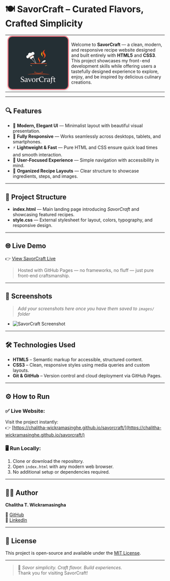 # 🍽️ SavorCraft – Curated Flavors, Crafted Simplicity

<table>
  <tr>
    <td width="40%">
      <img src="images/savorcraft.png" alt="SavorCraft Logo" width="100%" style="border-radius: 15px; border: 3px solid #f67280; box-shadow: 0 4px 8px rgba(0,0,0,0.1);" />
    </td>
    <td width="60%">
      Welcome to <strong>SavorCraft</strong> — a clean, modern, and responsive recipe website designed and built entirely with <strong>HTML5</strong> and <strong>CSS3</strong>. This project showcases my front-end development skills while offering users a tastefully designed experience to explore, enjoy, and be inspired by delicious culinary creations.
    </td>
  </tr>
</table>

---

## 🔍 Features

- 🎨 **Modern, Elegant UI** — Minimalist layout with beautiful visual presentation.
- 📱 **Fully Responsive** — Works seamlessly across desktops, tablets, and smartphones.
- ⚡ **Lightweight & Fast** — Pure HTML and CSS ensure quick load times and smooth interaction.
- 🧠 **User-Focused Experience** — Simple navigation with accessibility in mind.
- 🧾 **Organized Recipe Layouts** — Clear structure to showcase ingredients, steps, and images.

---

## 📄 Project Structure

- **index.html** — Main landing page introducing _SavorCraft_ and showcasing featured recipes.
- **style.css** — External stylesheet for layout, colors, typography, and responsive design.

---

## 🌐 Live Demo

👉 [View SavorCraft Live](https://chalitha-wickramasinghe.github.io/savorcraft/)

> Hosted with GitHub Pages — no frameworks, no fluff — just pure front-end craftsmanship.

---

## 📸 Screenshots

> _Add your screenshots here once you have them saved to `images/` folder_

- ![SavorCraft Screenshot](images/screenshot1.png)

---

## 🛠️ Technologies Used

- **HTML5** – Semantic markup for accessible, structured content.
- **CSS3** – Clean, responsive styles using media queries and custom layouts.
- **Git & GitHub** – Version control and cloud deployment via GitHub Pages.

---

## ⚙️ How to Run

### ✅ Live Website:
Visit the project instantly:  
👉 [https://chalitha-wickramasinghe.github.io/savorcraft/](https://chalitha-wickramasinghe.github.io/savorcraft/)

### 🖥️ Run Locally:
1. Clone or download the repository.
2. Open `index.html` with any modern web browser.
3. No additional setup or dependencies required.

---

## 👨‍💻 Author

**Chalitha T. Wickramasingha**  

🔗 [GitHub](https://github.com/chalitha-wickramasinghe)  
🔗 [LinkedIn](https://www.linkedin.com/in/chalitha-t-wickramasingha)

---

## 📄 License

This project is open-source and available under the [MIT License](LICENSE).

---

> 🎯 _Savor simplicity. Craft flavor. Build experiences._  
> Thank you for visiting SavorCraft!
